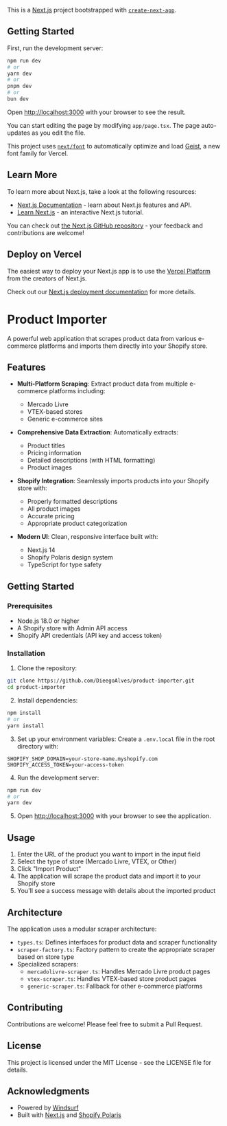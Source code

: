 This is a [Next.js](https://nextjs.org) project bootstrapped with [`create-next-app`](https://nextjs.org/docs/app/api-reference/cli/create-next-app).

## Getting Started

First, run the development server:

```bash
npm run dev
# or
yarn dev
# or
pnpm dev
# or
bun dev
```

Open [http://localhost:3000](http://localhost:3000) with your browser to see the result.

You can start editing the page by modifying `app/page.tsx`. The page auto-updates as you edit the file.

This project uses [`next/font`](https://nextjs.org/docs/app/building-your-application/optimizing/fonts) to automatically optimize and load [Geist](https://vercel.com/font), a new font family for Vercel.

## Learn More

To learn more about Next.js, take a look at the following resources:

- [Next.js Documentation](https://nextjs.org/docs) - learn about Next.js features and API.
- [Learn Next.js](https://nextjs.org/learn) - an interactive Next.js tutorial.

You can check out [the Next.js GitHub repository](https://github.com/vercel/next.js) - your feedback and contributions are welcome!

## Deploy on Vercel

The easiest way to deploy your Next.js app is to use the [Vercel Platform](https://vercel.com/new?utm_medium=default-template&filter=next.js&utm_source=create-next-app&utm_campaign=create-next-app-readme) from the creators of Next.js.

Check out our [Next.js deployment documentation](https://nextjs.org/docs/app/building-your-application/deploying) for more details.

# Product Importer

A powerful web application that scrapes product data from various e-commerce platforms and imports them directly into your Shopify store.

## Features

- **Multi-Platform Scraping**: Extract product data from multiple e-commerce platforms including:
  - Mercado Livre
  - VTEX-based stores
  - Generic e-commerce sites
  
- **Comprehensive Data Extraction**: Automatically extracts:
  - Product titles
  - Pricing information
  - Detailed descriptions (with HTML formatting)
  - Product images
  
- **Shopify Integration**: Seamlessly imports products into your Shopify store with:
  - Properly formatted descriptions
  - All product images
  - Accurate pricing
  - Appropriate product categorization

- **Modern UI**: Clean, responsive interface built with:
  - Next.js 14
  - Shopify Polaris design system
  - TypeScript for type safety

## Getting Started

### Prerequisites

- Node.js 18.0 or higher
- A Shopify store with Admin API access
- Shopify API credentials (API key and access token)

### Installation

1. Clone the repository:

```bash
git clone https://github.com/DieegoAlves/product-importer.git
cd product-importer
```

2. Install dependencies:

```bash
npm install
# or
yarn install
```

3. Set up your environment variables:
   Create a `.env.local` file in the root directory with:

```
SHOPIFY_SHOP_DOMAIN=your-store-name.myshopify.com
SHOPIFY_ACCESS_TOKEN=your-access-token
```

4. Run the development server:

```bash
npm run dev
# or
yarn dev
```

5. Open [http://localhost:3000](http://localhost:3000) with your browser to see the application.

## Usage

1. Enter the URL of the product you want to import in the input field
2. Select the type of store (Mercado Livre, VTEX, or Other)
3. Click "Import Product"
4. The application will scrape the product data and import it to your Shopify store
5. You'll see a success message with details about the imported product

## Architecture

The application uses a modular scraper architecture:

- `types.ts`: Defines interfaces for product data and scraper functionality
- `scraper-factory.ts`: Factory pattern to create the appropriate scraper based on store type
- Specialized scrapers:
  - `mercadolivre-scraper.ts`: Handles Mercado Livre product pages
  - `vtex-scraper.ts`: Handles VTEX-based store product pages
  - `generic-scraper.ts`: Fallback for other e-commerce platforms

## Contributing

Contributions are welcome! Please feel free to submit a Pull Request.

## License

This project is licensed under the MIT License - see the LICENSE file for details.

## Acknowledgments

- Powered by [Windsurf](https://windsurf.com/)
- Built with [Next.js](https://nextjs.org) and [Shopify Polaris](https://polaris.shopify.com/)
